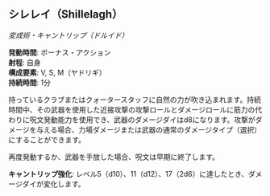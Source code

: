 ## シレレイ（Shillelagh）
*変成術・キャントリップ（ドルイド）*

**発動時間**: ボーナス・アクション  
**射程**: 自身  
**構成要素**: V, S, M（ヤドリギ）  
**持続時間**: 1分

持っているクラブまたはクォータースタッフに自然の力が吹き込まれます。持続時間中、その武器を使用した近接攻撃の攻撃ロールとダメージロールに筋力の代わりに呪文発動能力を使用でき、武器のダメージダイはd8になります。攻撃がダメージを与える場合、力場ダメージまたは武器の通常のダメージタイプ（選択）にすることができます。

再度発動するか、武器を手放した場合、呪文は早期に終了します。

**キャントリップ強化**: レベル5（d10）、11（d12）、17（2d6）に達したとき、ダメージダイが変化します。
